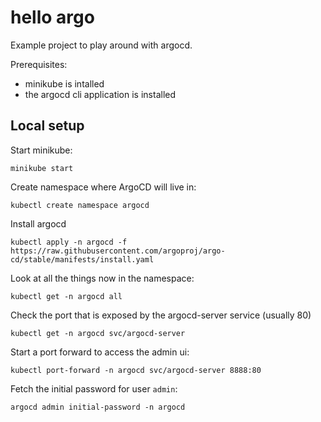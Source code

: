 # hello argo
Example project to play around with argocd.

Prerequisites:
* minikube is intalled
* the argocd cli application is installed

## Local setup

Start minikube:
```
minikube start
```

Create namespace where ArgoCD will live in:
```
kubectl create namespace argocd
```

Install argocd
```
kubectl apply -n argocd -f https://raw.githubusercontent.com/argoproj/argo-cd/stable/manifests/install.yaml
```

Look at all the things now in the namespace:
```
kubectl get -n argocd all
```

Check the port that is exposed by the argocd-server service (usually 80)
```
kubectl get -n argocd svc/argocd-server
```

Start a port forward to access the admin ui:
```
kubectl port-forward -n argocd svc/argocd-server 8888:80
```

Fetch the initial password for user `admin`:
```
argocd admin initial-password -n argocd
```






